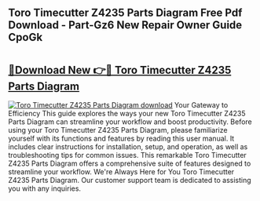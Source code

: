## Toro Timecutter Z4235 Parts Diagram Free Pdf Download - Part-Gz6 New Repair Owner Guide CpoGk

# <h2><a href="http://dfovqey.blite.top/?on=Toro+Timecutter+Z4235+Parts+Diagram">🔗Download New 👉🔴 Toro Timecutter Z4235 Parts Diagram</a></h2>

[![Toro Timecutter Z4235 Parts Diagram download](https://i.imgur.com/lujVjoI.png)](http://dfovqey.blite.top/?on=Toro+Timecutter+Z4235+Parts+Diagram)
Your Gateway to Efficiency This guide explores the ways your new Toro Timecutter Z4235 Parts Diagram can streamline your workflow and boost productivity. Before using your Toro Timecutter Z4235 Parts Diagram, please familiarize yourself with its functions and features by reading this user manual. It includes clear instructions for installation, setup, and operation, as well as troubleshooting tips for common issues. This remarkable Toro Timecutter Z4235 Parts Diagram offers a comprehensive suite of features designed to streamline your workflow. We're Always Here for You Toro Timecutter Z4235 Parts Diagram. Our customer support team is dedicated to assisting you with any inquiries.
